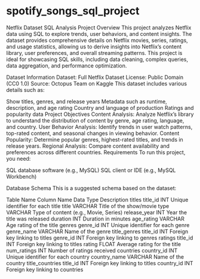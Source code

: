 # spotify_songs_sql_project

Netflix Dataset SQL Analysis
Project Overview
This project analyzes Netflix data using SQL to explore trends, user behaviors, and content insights. The dataset provides comprehensive details on Netflix movies, series, ratings, and usage statistics, allowing us to derive insights into Netflix’s content library, user preferences, and overall streaming patterns. This project is ideal for showcasing SQL skills, including data cleaning, complex queries, data aggregation, and performance optimization.

Dataset Information
Dataset: Full Netflix Dataset
License: Public Domain (CC0 1.0)
Source: Octopus Team on Kaggle
This dataset includes various details such as:

Show titles, genres, and release years
Metadata such as runtime, description, and age rating
Country and language of production
Ratings and popularity data
Project Objectives
Content Analysis: Analyze Netflix’s library to understand the distribution of content by genre, age rating, language, and country.
User Behavior Analysis: Identify trends in user watch patterns, top-rated content, and seasonal changes in viewing behavior.
Content Popularity: Determine popular genres, highest-rated titles, and trends in release years.
Regional Analysis: Compare content availability and preferences across different countries.
Requirements
To run this project, you need:

SQL database software (e.g., MySQL)
SQL client or IDE (e.g., MySQL Workbench)

Database Schema
This is a suggested schema based on the dataset:

Table Name	Column Name	Data Type	Description
titles	title_id	INT	Unique identifier for each title
title	VARCHAR	Title of the show/movie
type	VARCHAR	Type of content (e.g., Movie, Series)
release_year	INT	Year the title was released
duration	INT	Duration in minutes
age_rating	VARCHAR	Age rating of the title
genres	genre_id	INT	Unique identifier for each genre
genre_name	VARCHAR	Name of the genre
title_genres	title_id	INT	Foreign key linking to titles
genre_id	INT	Foreign key linking to genres
ratings	title_id	INT	Foreign key linking to titles
rating	FLOAT	Average rating for the title
num_ratings	INT	Number of ratings received
countries	country_id	INT	Unique identifier for each country
country_name	VARCHAR	Name of the country
title_countries	title_id	INT	Foreign key linking to titles
country_id	INT	Foreign key linking to countries
